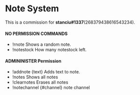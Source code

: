# Note System   
This is a commission for **stanciu#1337**(268379438616543234).    

#### NO PERMISSION COMMANDS
* !rnote Shows a random note.
* !notestock How many notestock left.

#### ADMININISTER Permission
* !addnote {text} Adds text to note.
* !notes Shows all notes
* !clearnotes Erases all notes
* !notechannel {#channel} note channel
